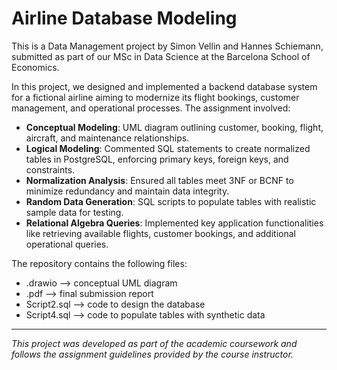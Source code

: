 # Airline Database Modeling

This is a Data Management project by Simon Vellin and Hannes Schiemann, submitted as part of our MSc in Data Science at the Barcelona School of Economics. 

In this project, we designed and implemented a backend database system for a fictional airline aiming to modernize its flight bookings, customer management, and operational processes. The assignment involved:

- **Conceptual Modeling**: UML diagram outlining customer, booking, flight, aircraft, and maintenance relationships.
- **Logical Modeling**: Commented SQL statements to create normalized tables in PostgreSQL, enforcing primary keys, foreign keys, and constraints.
- **Normalization Analysis**: Ensured all tables meet 3NF or BCNF to minimize redundancy and maintain data integrity.
- **Random Data Generation**: SQL scripts to populate tables with realistic sample data for testing.
- **Relational Algebra Queries**: Implemented key application functionalities like retrieving available flights, customer bookings, and additional operational queries.

The repository contains the following files:
- .drawio --> conceptual UML diagram
- .pdf --> final submission report
- Script2.sql --> code to design the database
- Script4.sql --> code to populate tables with synthetic data

---
*This project was developed as part of the academic coursework and follows the assignment guidelines provided by the course instructor.*
